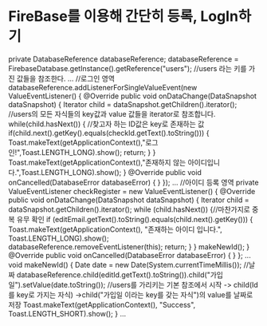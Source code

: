 # FireBase를 이용해 간단히 등록, LogIn하기


 private DatabaseReference databaseReference;
databaseReference = FirebaseDatabase.getInstance().getReference("users");
//users 라는 키를 가진 값들을 참조한다.
...
		//로그인 영역
		databaseReference.addListenerForSingleValueEvent(new ValueEventListener() {
                    @Override
                    public void onDataChange(DataSnapshot dataSnapshot) {
                        Iterator<DataSnapshot> child = dataSnapshot.getChildren().iterator();
						//users의 모든 자식들의 key값과 value 값들을 iterator로 참조합니다.
                        while(child.hasNext())
                        {
							//찾고자 하는 ID값은 key로 존재하는 값
                            if(child.next().getKey().equals(checkId.getText().toString()))
                            {
                                Toast.makeText(getApplicationContext(),"로그인!",Toast.LENGTH_LONG).show();
                                return;
                            }
                        }
                        Toast.makeText(getApplicationContext(),"존재하지 않는 아이디입니다.",Toast.LENGTH_LONG).show();
                    }
                    @Override
                    public void onCancelled(DatabaseError databaseError) {
                    }
                });
...
//아이디 등록 영역
private ValueEventListener checkRegister = new ValueEventListener() {
        @Override
        public void onDataChange(DataSnapshot dataSnapshot) {
            Iterator<DataSnapshot> child = dataSnapshot.getChildren().iterator();
            while (child.hasNext()) {//마찬가지로 중복 유무 확인
                if (editEmail.getText().toString().equals(child.next().getKey())) {
                    Toast.makeText(getApplicationContext(), "존재하는 아이디 입니다.", Toast.LENGTH_LONG).show();
                    databaseReference.removeEventListener(this);
                    return;
                }
            }
            makeNewId();
        }
        @Override
        public void onCancelled(DatabaseError databaseError) {
        }
    };
...
void makeNewId()
    {
        Date date = new Date(System.currentTimeMillis()); //날짜
        databaseReference.child(editId.getText().toString()).child("가입일").setValue(date.toString());
		//users를 가리키는 기본 참조에서 시작 -> child(Id를 key로 가지는 자식) ->child("가입일 이라는 key를 갖는 자식")의 value를 날짜로 저장
        Toast.makeText(getApplicationContext(), "Success", Toast.LENGTH_SHORT).show();
    }
...
